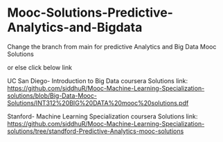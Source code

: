 # Mooc-Solutions-Predictive-Analytics-and-Bigdata

Change the branch from main for predictive Analytics and Big Data Mooc Solutions

or else click below link

UC San Diego- Introduction to Big Data coursera Solutions link:
https://github.com/siddhuR/Mooc-Machine-Learning-Specialization-solutions/blob/Big-Data-Mooc-Solutions/INT312%20BIG%20DATA%20mooc%20solutions.pdf

Stanford- Machine Learning Specialization coursera Solutions link:
https://github.com/siddhuR/Mooc-Machine-Learning-Specialization-solutions/tree/standford-Predictive-Analytics-mooc-solutions
